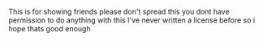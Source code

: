 This is for showing friends please don't spread this you dont have permission to do anything with this 
I've never written a license before so i hope thats good enough
